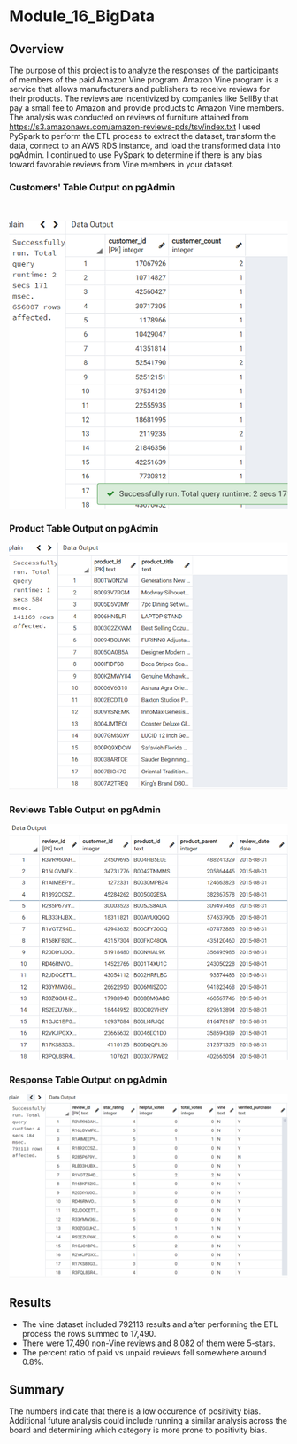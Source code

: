 # Module_16_BigData


## Overview 

The purpose of this project is to analyze the responses of the participants of members of the paid Amazon Vine program.
Amazon Vine program is a service that allows manufacturers and publishers to receive reviews for their products. The reviews 
are incentivized by companies like SellBy that pay a small fee to Amazon and provide products to Amazon Vine members. 
The analysis was conducted on reviews of furniture attained from https://s3.amazonaws.com/amazon-reviews-pds/tsv/index.txt 
I used PySpark to perform the ETL process to extract the dataset, transform the data, connect to an AWS RDS instance, and 
load the transformed data into pgAdmin. I continued to use PySpark to determine if there is any bias toward favorable reviews 
from Vine members in your dataset.

### Customers' Table Output on pgAdmin
<br><br>
![](https://github.com/dernae/Module_16_BigData/blob/main/postgres%20outputs/customers_table_output.PNG)<br>

### Product Table Output on pgAdmin
![](https://github.com/dernae/Module_16_BigData/blob/main/postgres%20outputs/products_table_output.PNG)<br>

### Reviews Table Output on pgAdmin
![](https://github.com/dernae/Module_16_BigData/blob/main/postgres%20outputs/review_data_table_output.PNG)<br>

### Response Table Output on pgAdmin
![](https://github.com/dernae/Module_16_BigData/blob/main/postgres%20outputs/vine_table_output.PNG)<br>


## Results

- The vine dataset included 792113 results and after performing the ETL process the rows summed to 17,490.
- There were 17,490 non-Vine reviews and 8,082 of them were 5-stars.
- The percent ratio of paid vs unpaid reviews fell somewhere around 0.8%.


## Summary 

The numbers indicate that there is a low occurence of positivity bias. Additional future analysis could include running a similar 
analysis across the board and determining which category is more prone to positivity bias. 
